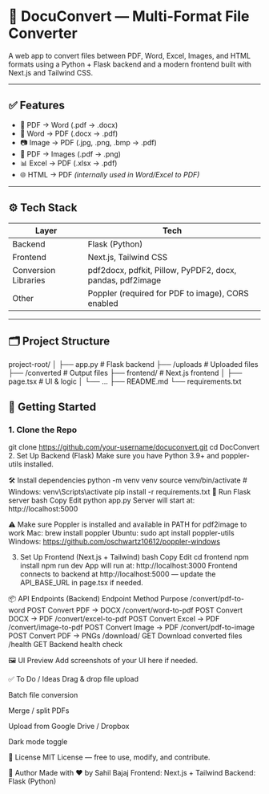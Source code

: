 # 📄 DocuConvert — Multi-Format File Converter

A web app to convert files between PDF, Word, Excel, Images, and HTML formats using a Python + Flask backend and a modern frontend built with Next.js and Tailwind CSS.

---

## ✅ Features

- 📃 PDF → Word (.pdf → .docx)
- 📝 Word → PDF (.docx → .pdf)
- 📷 Image → PDF (.jpg, .png, .bmp → .pdf)
- 📄 PDF → Images (.pdf → .png)
- 📊 Excel → PDF (.xlsx → .pdf)
- 🌐 HTML → PDF *(internally used in Word/Excel to PDF)*

---

## ⚙️ Tech Stack

| Layer     | Tech                       |
|-----------|----------------------------|
| Backend   | Flask (Python)             |
| Frontend  | Next.js, Tailwind CSS      |
| Conversion Libraries | pdf2docx, pdfkit, Pillow, PyPDF2, docx, pandas, pdf2image |
| Other     | Poppler (required for PDF to image), CORS enabled |

---

## 🗂 Project Structure

project-root/
│
├── app.py # Flask backend
├── /uploads # Uploaded files
├── /converted # Output files
├── frontend/ # Next.js frontend
│ ├── page.tsx # UI & logic
│ └── ...
├── README.md
└── requirements.txt
## 🚀 Getting Started

### 1. Clone the Repo
git clone https://github.com/your-username/docuconvert.git
cd DocConvert
2. Set Up Backend (Flask)
Make sure you have Python 3.9+ and poppler-utils installed.

🛠️ Install dependencies
python -m venv venv
source venv/bin/activate  # Windows: venv\Scripts\activate
pip install -r requirements.txt
🏃 Run Flask server
bash
Copy
Edit
python app.py
Server will start at: http://localhost:5000

⚠️ Make sure Poppler is installed and available in PATH for pdf2image to work
Mac: brew install poppler
Ubuntu: sudo apt install poppler-utils
Windows: https://github.com/oschwartz10612/poppler-windows

3. Set Up Frontend (Next.js + Tailwind)
bash
Copy
Edit
cd frontend
npm install
npm run dev
App will run at: http://localhost:3000
Frontend connects to backend at http://localhost:5000 — update the API_BASE_URL in page.tsx if needed.

📦 API Endpoints (Backend)
Endpoint	Method	Purpose
/convert/pdf-to-word	POST	Convert PDF → DOCX
/convert/word-to-pdf	POST	Convert DOCX → PDF
/convert/excel-to-pdf	POST	Convert Excel → PDF
/convert/image-to-pdf	POST	Convert Image → PDF
/convert/pdf-to-image	POST	Convert PDF → PNGs
/download/<path>	GET	Download converted files
/health	GET	Backend health check

🖼 UI Preview
Add screenshots of your UI here if needed.

✅ To Do / Ideas
 Drag & drop file upload

 Batch file conversion

 Merge / split PDFs

 Upload from Google Drive / Dropbox

 Dark mode toggle

📄 License
MIT License — free to use, modify, and contribute.

🙌 Author
Made with ❤️ by Sahil Bajaj
Frontend: Next.js + Tailwind
Backend: Flask (Python)